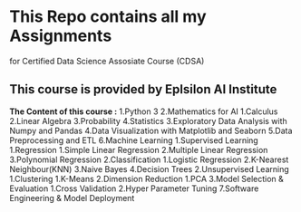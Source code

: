 # This Repo contains all my Assignments
 for Certified Data Science Assosiate Course (CDSA)
## This course is provided by Eplsilon AI Institute 

**The Content of this course :**
1.Python 3
2.Mathematics for AI
	1.Calculus
	2.Linear Algebra
	3.Probability
	4.Statistics
3.Exploratory Data Analysis with Numpy and Pandas
4.Data Visualization with Matplotlib and Seaborn
5.Data Preprocessing and ETL
6.Machine Learning
	1.Supervised Learning
		1.Regression
			1.Simple Linear Regression
			2.Multiple Linear Regression
			3.Polynomial Regression
		2.Classification
			1.Logistic Regression
			2.K-Nearest Neighbour(KNN)
			3.Naive Bayes
			4.Decision Trees
	2.Unsupervised Learning
		1.Clustering
			1.K-Means
		2.Dimension Reduction
			1.PCA
	3.Model Selection & Evaluation
		1.Cross Validation
		2.Hyper Parameter Tuning
7.Software Engineering & Model Deployment


